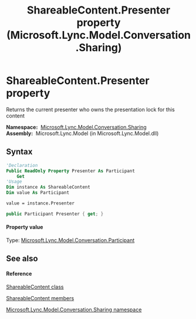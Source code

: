 ﻿---
title: ShareableContent.Presenter property  (Microsoft.Lync.Model.Conversation.Sharing)
TOCTitle: 'Presenter property '
ms:assetid: P:Microsoft.Lync.Model.Conversation.Sharing.ShareableContent.Presenter_DI_3_UC_OCS14MrefLyncWPF
ms:mtpsurl: https://msdn.microsoft.com/en-us/library/microsoft.lync.model.conversation.sharing.shareablecontent.presenter_di_3_uc_ocs14mreflyncwpf(v=office.15)
ms:contentKeyID: 48599109
ms.date: 07/28/2014
mtps_version: v=office.15
f1_keywords:
- Microsoft.Lync.Model.Conversation.Sharing.ShareableContent.Presenter
dev_langs:
- CSharp
- JScript
- VB
- other
---

# ShareableContent.Presenter property

Returns the current presenter who owns the presentation lock for this content

**Namespace:**  [Microsoft.Lync.Model.Conversation.Sharing](microsoft-lync-model-conversation-sharing-namespace_2.md)  
**Assembly:**  Microsoft.Lync.Model (in Microsoft.Lync.Model.dll)

## Syntax

``` vb
'Declaration
Public ReadOnly Property Presenter As Participant
    Get
'Usage
Dim instance As ShareableContent
Dim value As Participant

value = instance.Presenter
```

``` csharp
public Participant Presenter { get; }
```

#### Property value

Type: [Microsoft.Lync.Model.Conversation.Participant](participant-class-microsoft-lync-model-conversation_2.md)  

## See also

#### Reference

[ShareableContent class](shareablecontent-class-microsoft-lync-model-conversation-sharing_2.md)

[ShareableContent members](shareablecontent-members-microsoft-lync-model-conversation-sharing_2.md)

[Microsoft.Lync.Model.Conversation.Sharing namespace](microsoft-lync-model-conversation-sharing-namespace_2.md)

